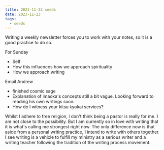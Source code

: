 ```yaml
---
title: 2023-11-23 seeds
date: 2023-11-23
tags:
  - seeds
---
```

Writing a weekly newsletter forces you to work with your notes, so it is a good practice to do so.

For Sunday
- Self
- How this influences how we approach spirituality
- How we approach writing

Email Andrew
- finished cosmic sage
- Explanation of imaoka's concepts still a bit vague. Looking forward to reading his own writings soon.
- How do I witness your kitsu kyokai services?

Whilst I adhere to free religion, I don't think being a pastor is really for me. I am not close to the possibility. But I am currently so in love with writing that it is what's calling me strongest right now. The only difference now is that aside from a personal writing practice, I intend to write with others together. I see writing is a vehicle to fulfill my ministry as a serious writer and a writing teacher following the tradition of the writing process movement.